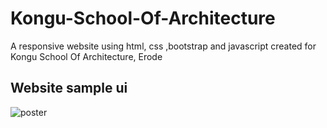 # Kongu-School-Of-Architecture
A responsive website using html, css ,bootstrap and javascript 
created for Kongu School Of Architecture, Erode

## Website sample ui
![poster](https://github.com/abarna-24/Kongu-School-Of-Architecture/assets/98462784/dd9571e3-7154-4992-94c5-b268f9b0de6f)
